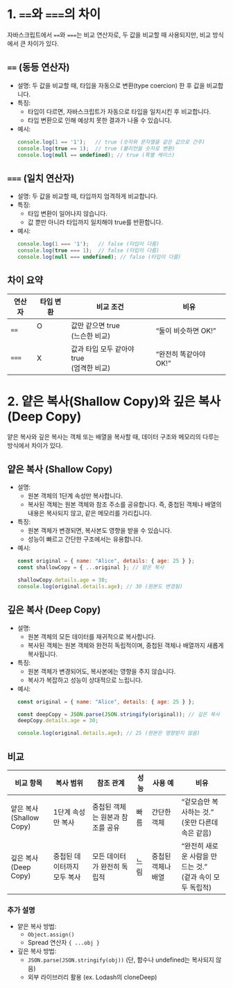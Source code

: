 # 1. `==`와 `===`의 차이

자바스크립트에서 `==`와 `===`는 비교 연산자로, 두 값을 비교할 때 사용되지만, 비교 방식에서 큰 차이가 있다.

## `==` (동등 연산자)
- 설명: 두 값을 비교할 때, 타입을 자동으로 변환(type coercion) 한 후 값을 비교합니다.
- 특징:
	- 타입이 다르면, 자바스크립트가 자동으로 타입을 일치시킨 후 비교합니다.
	- 타입 변환으로 인해 예상치 못한 결과가 나올 수 있습니다.
- 예시:
	```js
	console.log(1 == '1');   // true (숫자와 문자열을 같은 값으로 간주)
	console.log(true == 1);  // true (불리언을 숫자로 변환)
	console.log(null == undefined); // true (특별 케이스)
	```

## `===` (일치 연산자)
- 설명: 두 값을 비교할 때, 타입까지 엄격하게 비교합니다.
- 특징:
	- 타입 변환이 일어나지 않습니다.
	- 값 뿐만 아니라 타입까지 일치해야 true를 반환합니다.
- 예시:
	```js
	console.log(1 === '1');   // false (타입이 다름)
	console.log(true === 1);  // false (타입이 다름)
	console.log(null === undefined); // false (타입이 다름)
	```

## 차이 요약

| 연산자   | 타입 변환     | 비교 조건                         | 비유             |
| ----- | --------- | ----------------------------- | -------------- |
| `==`  | O<br><br> | 값만 같으면 true<br>(느슨한 비교)       | “둘이 비슷하면 OK!”  |
| `===` | X         | 값과 타입 모두 같아야 true<br>(엄격한 비교) | “완전히 똑같아야 OK!” |
 
 
# 2. 얕은 복사(Shallow Copy)와 깊은 복사(Deep Copy)

얕은 복사와 깊은 복사는 객체 또는 배열을 복사할 때, 데이터 구조와 메모리의 다루는 방식에서 차이가 있다.

## 얕은 복사 (Shallow Copy)
- 설명: 
	- 원본 객체의 1단계 속성만 복사합니다.
	- 복사된 객체는 원본 객체와 참조 주소를 공유합니다. 즉, 중첩된 객체나 배열의 내용은 복사되지 않고, 같은 메모리를 가리킵니다.
 - 특징:
	- 원본 객체가 변경되면, 복사본도 영향을 받을 수 있습니다.
	- 성능이 빠르고 간단한 구조에서는 유용합니다.
- 예시:
	```js
	const original = { name: "Alice", details: { age: 25 } };
	const shallowCopy = { ...original }; // 얕은 복사
	
	shallowCopy.details.age = 30;
	console.log(original.details.age); // 30 (원본도 변경됨)
	```


## 깊은 복사 (Deep Copy)
- 설명: 
	- 원본 객체의 모든 데이터를 재귀적으로 복사합니다.
	- 복사된 객체는 원본 객체와 완전히 독립적이며, 중첩된 객체나 배열까지 새롭게 복사됩니다.
- 특징:
	- 원본 객체가 변경되어도, 복사본에는 영향을 주지 않습니다.
	- 복사가 복잡하고 성능이 상대적으로 느립니다.
- 예시:
	```js
	const original = { name: "Alice", details: { age: 25 } };
	
	const deepCopy = JSON.parse(JSON.stringify(original)); // 깊은 복사
	deepCopy.details.age = 30;
	
	console.log(original.details.age); // 25 (원본은 영향받지 않음)
	```


## 비교
| 비교 항목                    | 복사 범위           | 참조 관계              | 성능  | 사용 예       | 비유                                      |
| ------------------------ | --------------- | ------------------ | --- | ---------- | --------------------------------------- |
| 얕은 복사 <br>(Shallow Copy) | 1단계 속성만 복사      | 중첩된 객체는 원본과 참조를 공유 | 빠름  | 간단한 객체     | “겉모습만 복사하는 것.” <br>(옷만 다른데 속은 같음)       |
| 깊은 복사 <br>(Deep Copy)    | 중첩된 데이터까지 모두 복사 | 모든 데이터가 완전히 독립적    | 느림  | 중첩된 객체나 배열 | “완전히 새로운 사람을 만드는 것.” <br>(겉과 속이 모두 독립적) |

### 추가 설명

- 얕은 복사 방법:
	- `Object.assign()`
	- Spread 연산자 `{ ...obj }`
- 깊은 복사 방법:
	- `JSON.parse(JSON.stringify(obj))` (단, 함수나 undefined는 복사되지 않음)
	- 외부 라이브러리 활용 (ex. Lodash의 cloneDeep)


